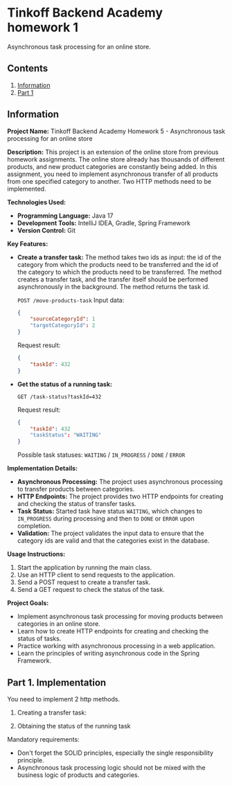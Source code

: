 # Tinkoff Backend Academy homework 1

Asynchronous task processing for an online store.


## Contents

1. [Information](#information)
2. [Part 1](#part-1-implementation)

## Information

**Project Name:** Tinkoff Backend Academy Homework 5 - Asynchronous task processing for an online store

**Description:**
This project is an extension of the online store from previous homework assignments. The online store already has thousands of different products, and new product categories are constantly being added. In this assignment, you need to implement asynchronous transfer of all products from one specified category to another. Two HTTP methods need to be implemented.

**Technologies Used:**

- **Programming Language:** Java 17
- **Development Tools:** IntelliJ IDEA, Gradle, Spring Framework
- **Version Control:** Git

**Key Features:**

- **Create a transfer task:** The method takes two ids as input: the id of the category from which the products need to be transferred and the id of the category to which the products need to be transferred. The method creates a transfer task, and the transfer itself should be performed asynchronously in the background. The method returns the task id.

    `POST /move-products-task`
    Input data:

    ```JSON
    {
        "sourceCategoryId": 1
        "targetCategoryId": 2
    }
    ```

    Request result:

    ```JSON
    {
        "taskId": 432
    }
    ```

- **Get the status of a running task:**

    `GET /task-status?taskId=432`

    Request result:

    ```JSON
    {
        "taskId": 432
        "taskStatus": "WAITING"
    }
    ```

    Possible task statuses: `WAITING` / `IN_PROGRESS` / `DONE` / `ERROR`

**Implementation Details:**

- **Asynchronous Processing:** The project uses asynchronous processing to transfer products between categories.
- **HTTP Endpoints:** The project provides two HTTP endpoints for creating and checking the status of transfer tasks.
- **Task Status:** Started task have status `WAITING`, which changes to `IN_PROGRESS` during processing and then to `DONE` or `ERROR` upon completion.
- **Validation:** The project validates the input data to ensure that the category ids are valid and that the categories exist in the database.

**Usage Instructions:**

1. Start the application by running the main class.
2. Use an HTTP client to send requests to the application.
3. Send a POST request to create a transfer task.
4. Send a GET request to check the status of the task.

**Project Goals:**

- Implement asynchronous task processing for moving products between categories in an online store.
- Learn how to create HTTP endpoints for creating and checking the status of tasks.
- Practice working with asynchronous processing in a web application.
- Learn the principles of writing asynchronous code in the Spring Framework.

## Part 1. Implementation

You need to implement 2 http methods.

1. Creating a transfer task:

2. Obtaining the status of the running task

Mandatory requirements:

- Don't forget the SOLID principles, especially the single responsibility principle.
- Asynchronous task processing logic should not be mixed with the business logic of products and categories.
